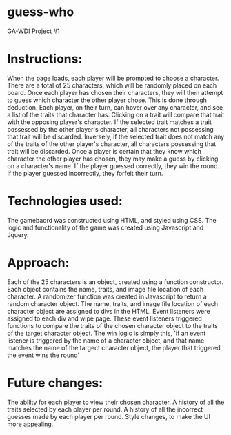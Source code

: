 # guess-who
GA-WDI Project #1


# Instructions:

When the page loads, each player will be prompted to choose a character.
There are a total of 25 characters, which will be randomly placed on each board.
Once each player has chosen their characters, they will then attempt to guess which character the other player chose.
This is done through deduction.
Each player, on their turn, can hover over any character, and see a list of the traits that character has.
Clicking on a trait will compare that trait with the opposing player's character.
If the selected trait matches a trait possessed by the other player's character, all characters not possessing that trait will be discarded.
Inversely, if the selected trait does not match any of the traits of the other player's character, all characters possessing that trait will be discarded.
Once a player is certain that they know which character the other player has chosen, they may make a guess by clicking on a character's name.
If the player guessed correctly, they win the round.
If the player guessed incorrectly, they forfeit their turn.



# Technologies used:

The gamebaord was constructed using HTML, and styled using CSS. 
The logic and functionality of the game was created using Javascript and Jquery.


# Approach:

Each of the 25 characters is an object, created using a function constructor.
Each object contains the name, traits, and image file location of each character.
A randomizer function was created in Javascript to return a random character object.
The name, traits, and image file location of each character object are assigned to divs in the HTML.
Event listeners were assigned to each div and wipe page.
These event listeners triggered functions to compare the traits of the chosen character object to the traits of the target character object.
The win logic is simply this, 'if an event listener is triggered by the name of a character object, and that name matches the name of the targect character object, the player that triggered the event wins the round'


# Future changes:

The ability for each player to view their chosen character.
A history of all the traits selected by each player per round.
A history of all the incorrect guesses made by each player per round.
Style changes, to make the UI more appealing.
